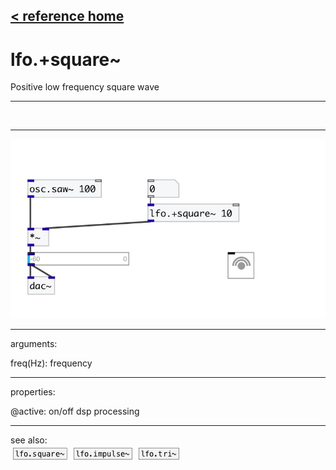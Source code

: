 [< reference home](index.html)
---

# lfo.+square~


Positive low frequency square wave

---

<br>


---


![example](examples/lfo.+square~-example.jpg)

---
arguments:

freq(Hz): frequency<br>

---
properties:

@active: on/off dsp
            processing<br>

---
see also:<br>
[![lfo.square~](img/object_lfo.square~.png)](lfo.square~.html)
[![lfo.impulse~](img/object_lfo.impulse~.png)](lfo.impulse~.html)
[![lfo.tri~](img/object_lfo.tri~.png)](lfo.tri~.html)
